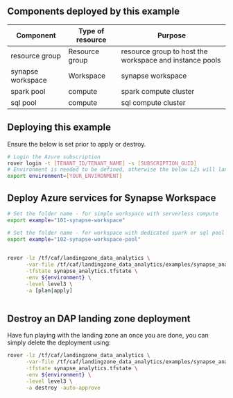 ## Components deployed by this example

| Component         | Type of resource | Purpose                                                 |
|-------------------|------------------|---------------------------------------------------------|
| resource group    | Resource group   | resource group to host the workspace and instance pools |
| synapse workspace | Workspace        | synapse workspace                                       |
| spark pool        | compute          | spark compute cluster                                   |
| sql pool          | compute          | sql compute cluster                                     |

## Deploying this example

Ensure the below is set prior to apply or destroy.

```bash
# Login the Azure subscription
rover login -t [TENANT_ID/TENANT_NAME] -s [SUBSCRIPTION_GUID]
# Environment is needed to be defined, otherwise the below LZs will land into sandpit which someone else is working on
export environment=[YOUR_ENVIRONMENT]
```

## Deploy Azure services for Synapse Workspace

```bash
# Set the folder name - for simple workspace with serverless compute
export example="101-synapse-workspace"   

# Set the folder name - for workspace with dedicated spark or sql pool
export example="102-synapse-workspace-pool"   

	  
rover -lz /tf/caf/landingzone_data_analytics \
      -var-file /tf/caf/landingzone_data_analytics/examples/synapse_analytics/${example}/configuration.tfvars \
      -tfstate synapse_analytics.tfstate \
      -env ${environment} \
	  -level level3 \
      -a [plan|apply]
      
```

## Destroy an DAP landing zone deployment

Have fun playing with the landing zone an once you are done, you can simply delete the deployment using:

```bash       
rover -lz /tf/caf/landingzone_data_analytics \
      -var-file /tf/caf/landingzone_data_analytics/examples/synapse_analytics/${example}/configuration.tfvars \
      -tfstate synapse_analytics.tfstate \
      -env ${environment} \
	  -level level3 \
      -a destroy -auto-approve     
```
